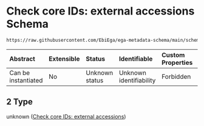 # Check core IDs: external accessions Schema

```txt
https://raw.githubusercontent.com/EbiEga/ega-metadata-schema/main/schemas/EGA.common-definitions.json#/definitions/objectCoreId/anyOf/2
```



| Abstract            | Extensible | Status         | Identifiable            | Custom Properties | Additional Properties | Access Restrictions | Defined In                                                                                           |
| :------------------ | :--------- | :------------- | :---------------------- | :---------------- | :-------------------- | :------------------ | :--------------------------------------------------------------------------------------------------- |
| Can be instantiated | No         | Unknown status | Unknown identifiability | Forbidden         | Allowed               | none                | [EGA.common-definitions.json\*](../../../schemas/EGA.common-definitions.json "open original schema") |

## 2 Type

unknown ([Check core IDs: external accessions](ega-12-definitions-core-identifiers-of-an-object-anyof-check-core-ids-external-accessions.md))
